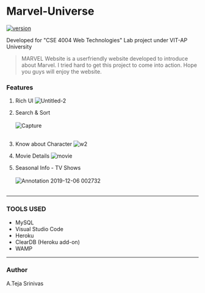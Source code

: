 # Marvel-Universe
[![version](https://img.shields.io/badge/version-1.0.1-yellow.svg)](https://semver.org)


Developed for "CSE 4004 Web Technologies" Lab project under VIT-AP University

> MARVEL Website is a userfriendly website developed to introduce about Marvel. I tried hard to get this project to come into action. Hope you guys will enjoy the website.

### Features
1. Rich UI
![Untitled-2](https://user-images.githubusercontent.com/48080453/70263451-642a3680-17bc-11ea-978f-20c95f043251.png)

1. Search & Sort<br><br>
![Capture](https://user-images.githubusercontent.com/48080453/70264114-d2232d80-17bd-11ea-84da-a19cb4d8e04d.PNG)<br><br>

1. Know about Character
![w2](https://user-images.githubusercontent.com/48080453/70265190-e49e6680-17bf-11ea-8022-895f2ef23b8b.png)

1. Movie Details
![movie](https://user-images.githubusercontent.com/48080453/70265859-490df580-17c1-11ea-9173-a70ee4eef7ab.png)

1. Seasonal Info - TV Shows<br><br>
![Annotation 2019-12-06 002732](https://user-images.githubusercontent.com/48080453/70264839-385c8000-17bf-11ea-9aff-cbcfd36b0cf4.jpg)
<br><br>
<hr>

### TOOLS USED
- MySQL
- Visual Studio Code
- Heroku
- ClearDB (Heroku add-on)
- WAMP
<hr>

### Author
A.Teja Srinivas
